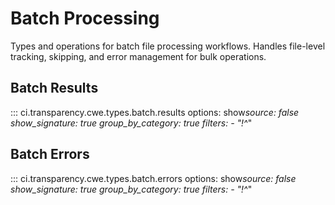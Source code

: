 # Batch Processing

Types and operations for batch file processing workflows. Handles file-level tracking, skipping, and error management for bulk operations.

## Batch Results

::: ci.transparency.cwe.types.batch.results
options:
show*source: false
show_signature: true
group_by_category: true
filters: - "!^*"

## Batch Errors

::: ci.transparency.cwe.types.batch.errors
options:
show*source: false
show_signature: true
group_by_category: true
filters: - "!^*"
